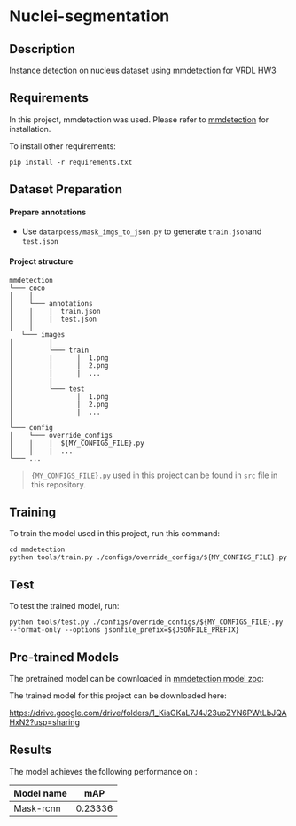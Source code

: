 # Nuclei-segmentation

## Description

Instance detection on nucleus dataset using mmdetection for VRDL HW3

## Requirements

In this project, mmdetection was used. Please refer to [mmdetection](https://github.com/open-mmlab/mmdetection.git) for installation.

To install other requirements:

```setup
pip install -r requirements.txt
```
## Dataset Preparation
#### Prepare annotations
+ Use ```datarpcess/mask_imgs_to_json.py```  to generate ```train.json```and ```test.json```

#### Project structure
```
mmdetection 
└─── coco
│    │
│    └─── annotations
│    │    │  train.json
│    │    |  test.json
│    │
   └─── images
│         │ 
│         └─── train
│         |      │  1.png
│         |      |  2.png
│         |      |  ...
│         |
│         └─── test
│                │  1.png
│                |  2.png
│                |  ...
│
└─── config 
│    └─── override_configs
│    │    │  ${MY_CONFIGS_FILE}.py
│    │    |  ...
└─── ...

```
> ```{MY_CONFIGS_FILE}.py``` used in this project can be found in ```src``` file in this repository.

## Training

To train the model used in this project, run this command:

```train
cd mmdetection
python tools/train.py ./configs/override_configs/${MY_CONFIGS_FILE}.py
```


## Test

To test the trained model, run:

```test
python tools/test.py ./configs/override_configs/${MY_CONFIGS_FILE}.py --format-only --options jsonfile_prefix=${JSONFILE_PREFIX}
```

## Pre-trained Models

The pretrained model can be downloaded in [mmdetection model zoo](https://github.com/open-mmlab/mmdetection/tree/master/configs/mask_rcnn):

The trained model for this project can be downloaded here:

https://drive.google.com/drive/folders/1_KiaGKaL7J4J23uoZYN6PWtLbJQAHxN2?usp=sharing

## Results

The model achieves the following performance on :


| Model name         | mAP  |
| ------------------ |---------------- |
| Mask-rcnn   |     0.23336     |    

